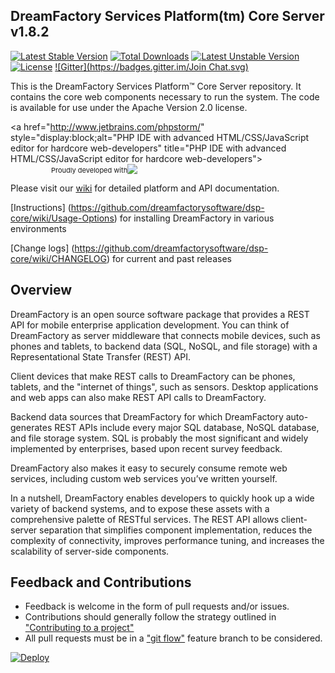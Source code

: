 ## DreamFactory Services Platform(tm) Core Server v1.8.2

[![Latest Stable Version](https://poser.pugx.org/dreamfactory/dsp-core/v/stable.svg)](https://packagist.org/packages/dreamfactory/dsp-core) [![Total Downloads](https://poser.pugx.org/dreamfactory/dsp-core/downloads.svg)](https://packagist.org/packages/dreamfactory/dsp-core) [![Latest Unstable Version](https://poser.pugx.org/dreamfactory/dsp-core/v/unstable.svg)](https://packagist.org/packages/dreamfactory/dsp-core) [![License](https://poser.pugx.org/dreamfactory/dsp-core/license.svg)](https://packagist.org/packages/dreamfactory/dsp-core) [![Gitter](https://badges.gitter.im/Join Chat.svg)](https://gitter.im/dreamfactorysoftware/dsp-core?utm_source=badge&utm_medium=badge&utm_campaign=pr-badge&utm_content=badge)

This is the DreamFactory Services Platform&trade; Core Server repository. It contains the core web components necessary to run the system. The code is available for use under the Apache Version 2.0 license.

<a href="http://www.jetbrains.com/phpstorm/" style="display:block;alt="PHP IDE with advanced HTML/CSS/JavaScript editor for hardcore web-developers" title="PHP IDE with advanced HTML/CSS/JavaScript editor for hardcore web-developers"><span style="margin: 3px 0 0 65px;padding: 0;float: left;font-size: 11px;cursor:pointer;background-image:none;border:0;text-align:left;">Proudly developed with</span><br/>![](http://www.jetbrains.com/phpstorm/documentation/phpstorm_banners/phpstorm1/phpstorm468x60_violet.gif)</a>

Please visit our [wiki](https://github.com/dreamfactorysoftware/dsp-core/wiki) for detailed platform and API documentation.

[Instructions] (https://github.com/dreamfactorysoftware/dsp-core/wiki/Usage-Options) for installing DreamFactory in various environments

[Change logs] (https://github.com/dreamfactorysoftware/dsp-core/wiki/CHANGELOG) for current and past releases

## Overview

DreamFactory is an open source software package that provides a REST API for mobile enterprise application development. You can think of DreamFactory as server middleware that connects mobile devices, such as phones and tablets, to backend data (SQL, NoSQL, and file storage) with a Representational State Transfer (REST) API.

Client devices that make REST calls to DreamFactory can be phones, tablets, and the "internet of things", such as sensors. Desktop applications and web apps can also make REST API calls to DreamFactory.

Backend data sources that DreamFactory for which DreamFactory auto-generates REST APIs include every major SQL database, NoSQL database, and file storage system. SQL is probably the most significant and widely implemented by enterprises, based upon recent survey feedback.

DreamFactory also makes it easy to securely consume remote web services, including custom web services you’ve written yourself.

In a nutshell, DreamFactory enables developers to quickly hook up a wide variety of backend systems, and to expose these assets with a comprehensive palette of RESTful services. The REST API allows client-server separation that simplifies component implementation, reduces the complexity of connectivity, improves performance tuning, and increases the scalability of server-side components.

## Feedback and Contributions

* Feedback is welcome in the form of pull requests and/or issues.
* Contributions should generally follow the strategy outlined in ["Contributing
  to a project"](https://help.github.com/articles/fork-a-repo#contributing-to-a-project)
* All pull requests must be in a ["git flow"](https://github.com/nvie/gitflow) feature branch to be considered.

[![Deploy](https://www.herokucdn.com/deploy/button.png)](https://heroku.com/deploy)
